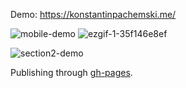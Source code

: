 Demo: https://konstantinpachemski.me/

![mobile-demo](https://github.com/konstantinpachemski/konstantinpachemski.github.io/assets/9078408/ff7ec33c-03a5-4a38-ae9a-cb16cec8ac1e) 
![ezgif-1-35f146e8ef](https://github.com/konstantinpachemski/konstantinpachemski.github.io/assets/9078408/a652d618-7470-4919-ae6d-05ea6e68a621)

![section2-demo](https://github.com/konstantinpachemski/konstantinpachemski.github.io/assets/9078408/19b07d83-6558-4d6f-a705-74e34b4ba2c0)

Publishing through [gh-pages](https://www.npmjs.com/package/gh-pages).
